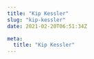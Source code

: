 ```yaml
---
title: "Kip Kessler"
slug: "kip-kessler"
date: 2021-02-20T06:51:34Z

meta:
  title: "Kip Kessler"
---
```


